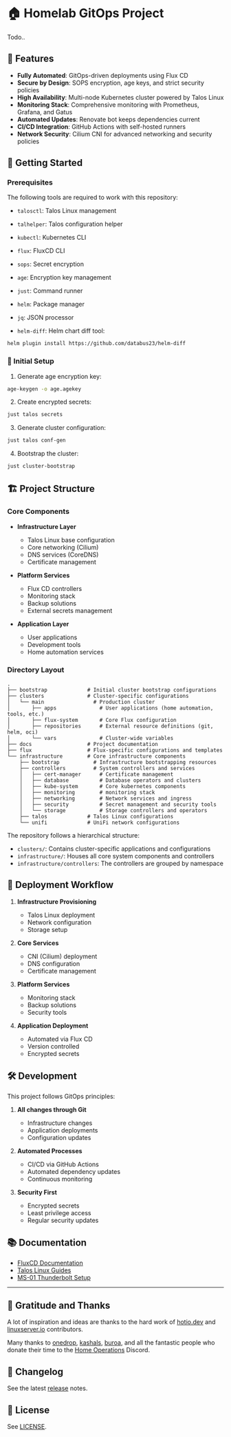 # 🏠 Homelab GitOps Project

Todo..

## 🌟 Features

- **Fully Automated**: GitOps-driven deployments using Flux CD
- **Secure by Design**: SOPS encryption, age keys, and strict security policies
- **High Availability**: Multi-node Kubernetes cluster powered by Talos Linux
- **Monitoring Stack**: Comprehensive monitoring with Prometheus, Grafana, and Gatus
- **Automated Updates**: Renovate bot keeps dependencies current
- **CI/CD Integration**: GitHub Actions with self-hosted runners
- **Network Security**: Cilium CNI for advanced networking and security policies

## 🚀 Getting Started

### Prerequisites

The following tools are required to work with this repository:

- `talosctl`: Talos Linux management
- `talhelper`: Talos configuration helper
- `kubectl`: Kubernetes CLI
- `flux`: FluxCD CLI
- `sops`: Secret encryption
- `age`: Encryption key management
- `just`: Command runner
- `helm`: Package manager
- `jq`: JSON processor

- `helm-diff`: Helm chart diff tool:

```bash
helm plugin install https://github.com/databus23/helm-diff
```

### 🔧 Initial Setup

1. Generate age encryption key:

```bash
age-keygen -o age.agekey
```

2. Create encrypted secrets:

```bash
just talos secrets
```

3. Generate cluster configuration:

```bash
just talos conf-gen
```

4. Bootstrap the cluster:

```bash
just cluster-bootstrap
```


## 🏗️ Project Structure

### Core Components

- **Infrastructure Layer**
  - Talos Linux base configuration
  - Core networking (Cilium)
  - DNS services (CoreDNS)
  - Certificate management

- **Platform Services**
  - Flux CD controllers
  - Monitoring stack
  - Backup solutions
  - External secrets management

- **Application Layer**
  - User applications
  - Development tools
  - Home automation services

### Directory Layout

```shell
.
├── bootstrap             # Initial cluster bootstrap configurations
├── clusters              # Cluster-specific configurations
│   └── main                # Production cluster
│       ├── apps              # User applications (home automation, tools, etc.)
│       ├── flux-system       # Core Flux configuration
│       ├── repositories      # External resource definitions (git, helm, oci)
│       └── vars              # Cluster-wide variables
├── docs                  # Project documentation
├── flux                  # Flux-specific configurations and templates
└── infrastructure        # Core infrastructure components
    ├── bootstrap           # Infrastructure bootstrapping resources
    ├── controllers         # System controllers and services
    │   ├── cert-manager      # Certificate management
    │   ├── database          # Database operators and clusters
    │   ├── kube-system       # Core kubernetes components
    │   ├── monitoring        # monitoring stack
    │   ├── networking        # Network services and ingress
    │   ├── security          # Secret management and security tools
    │   └── storage           # Storage controllers and operators
    ├── talos             # Talos Linux configurations
    └── unifi             # UniFi network configurations
```

The repository follows a hierarchical structure:

- `clusters/`: Contains cluster-specific applications and configurations
- `infrastructure/`: Houses all core system components and controllers
- `infrastructure/controllers`: The controllers are grouped by namespace

## 🔄 Deployment Workflow

1. **Infrastructure Provisioning**
   - Talos Linux deployment
   - Network configuration
   - Storage setup

2. **Core Services**
   - CNI (Cilium) deployment
   - DNS configuration
   - Certificate management

3. **Platform Services**
   - Monitoring stack
   - Backup solutions
   - Security tools

4. **Application Deployment**
   - Automated via Flux CD
   - Version controlled
   - Encrypted secrets

## 🛠️ Development

This project follows GitOps principles:

1. **All changes through Git**
   - Infrastructure changes
   - Application deployments
   - Configuration updates

2. **Automated Processes**
   - CI/CD via GitHub Actions
   - Automated dependency updates
   - Continuous monitoring

3. **Security First**
   - Encrypted secrets
   - Least privilege access
   - Regular security updates

## 📚 Documentation

- [FluxCD Documentation](https://fluxcd.io/flux/guides/repository-structure/)
- [Talos Linux Guides](https://www.talos.dev/latest/introduction/getting-started/)
- [MS-01 Thunderbolt Setup](https://gist.github.com/gavinmcfall/ea6cb1233d3a300e9f44caf65a32d519)

---

## 🙏 Gratitude and Thanks

A lot of inspiration and ideas are thanks to the hard work of [hotio.dev](https://hotio.dev) and [linuxserver.io](https://linuxserver.io) contributors.

Many thanks to [onedrop](https://github.com/onedr0p), [kashals](https://github.com/kashalls), [buroa](https://github.com/buroa), and all the fantastic people who donate their time to the [Home Operations](https://discord.gg/home-operations) Discord.

## 🚧 Changelog

See the latest [release](https://github.com/KyteProject/gitops-homelab/releases/latest) notes.

## 📝 License

See [LICENSE](./LICENSE).
